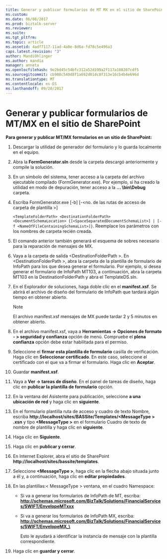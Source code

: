 ```yaml
---
title: Generar y publicar formularios de MT MX en el sitio de SharePoint | Documentos de Microsoft
ms.custom: 
ms.date: 06/08/2017
ms.prod: biztalk-server
ms.reviewer: 
ms.suite: 
ms.tgt_pltfrm: 
ms.topic: article
ms.assetid: 4adf7117-11ad-4a8e-8d6a-fd78c5e496a3
caps.latest.revision: "3"
author: MandiOhlinger
ms.author: mandia
manager: anneta
ms.openlocfilehash: 9e2bd45c54bfc312a52d199a2f117a108207cdf5
ms.sourcegitcommit: cb908c540d8f1a692d01dc8f313e16cb4b4e696d
ms.translationtype: MT
ms.contentlocale: es-ES
ms.lasthandoff: 09/20/2017
---
```

# <a name="generating-and-publishing-mtmx-forms-on-the-sharepoint-site"></a>Generar y publicar formularios de MT/MX en el sitio de SharePoint
**Para generar y publicar MT/MX formularios en un sitio de SharePoint:**  
  
1.  Descargar la utilidad de generador del formulario y lo guarda localmente en el equipo.  
  
2.  Abra la **FormGenerator.sln** desde la carpeta descargó anteriormente y compile la solución.  
  
3.  En un símbolo del sistema, tener acceso a la carpeta del archivo ejecutable compilado (FormGenerator.exe). Por ejemplo, si ha creado la utilidad en modo de depuración, tener acceso a la **... \bin\Debug** carpeta.  
  
4.  Escriba FormGenerator.exe [-b] [-\<no. de las rutas de acceso de carpeta de plantilla >]  
  
     `<TemplateFolderPath> <DestinationFolderPath> <DocumentSchemaLocation> {[<SpaceSeparatedDocumentSchemaList>] | [-f <NameOfFileContainingSchemaList>]}`. Reemplace los parámetros con los nombres de carpeta recién creada.  
  
5.  El comando anterior también generará el esquema de sobres necesario para la reparación de mensajes de MX.  
  
6.  Vaya a la carpeta de salida \<DestinationFolderPath >. En \<DestinationFolderPath >, abra la carpeta de la plantilla de formulario de InfoPath para los que desea generar el formulario. Por ejemplo, si desea generar el formulario de InfoPath MT103, a continuación, abra la carpeta MT103 en la DestinationFolderPath y abra el TemplateDS.sln.  
  
7.  En el Explorador de soluciones, haga doble clic en el **manifest.xsf**. Se abrirá el archivo de diseño del formulario de InfoPath que tardará algún tiempo en obtener abierto.  
  
    > [!NOTE]
    >  El archivo manifest.xsf mensajes de MX puede tardar 2 y 5 minutos en obtener abierto.  
  
8.  En el archivo manifest.xsf, vaya a **Herramientas -> Opciones de formato - > seguridad y confianza** opción de menú. Compruebe el **plena confianza** opción debe estar habilitada para el permiso.  
  
9. Seleccione el **firmar esta plantilla de formulario** casilla de verificación. Haga clic en **Seleccionar certificado**. En este caso, seleccione el certificado con el que va a firmar el formulario. Haga clic en **Aceptar**.  
  
10. Guardar **manifest.xsf**.  
  
11. Vaya a **Ver -> tareas de diseño**. En el panel de tareas de diseño, haga clic en **publicar la plantilla de formulario** opción.  
  
12. En la ventana del Asistente para publicación, seleccione **a una ubicación de red** y haga clic en **siguiente**.  
  
13. En el formulario plantilla ruta de acceso y cuadro de texto Nombre, escriba **http://localhost/sites/BASSite/Templates/\<MessageType > .xsn** y tipo  **\<MessageType >** en el formulario Cuadro de texto de nombre de plantilla y haga clic en **siguiente**.  
  
14. Haga clic en **Siguiente**.  
  
15. Haga clic en **publicar y cerrar**.  
  
16. En Internet Explorer, abra el sitio de SharePoint **http://localhost/sites/bassite/templates**.  
  
17. Seleccione  **\<MessageType >**, haga clic en la flecha abajo situada junto a él y, a continuación, haga clic en **editar propiedades**.  
  
18. En las plantillas:\< MessageType > ventana, en el cuadro Namespace:  
  
    -   Si va a generar los formularios de InfoPath de MT, escriba: **http://schemas.microsoft.com/BizTalk/Solutions/FinancialServices/SWIFT/EnvelopeMTxxx**  
  
    -   Si va a generar los formularios de InfoPath MX, escriba: **http://schemas.microsoft.com/BizTalk/Solutions/FinancialServices/SWIFT/EnvelopeMX_\<MessageName>**  
  
         Esto le ayudará a identificar la instancia de mensaje con la plantilla correspondiente.  
  
19. Haga clic en **guardar y cerrar**.